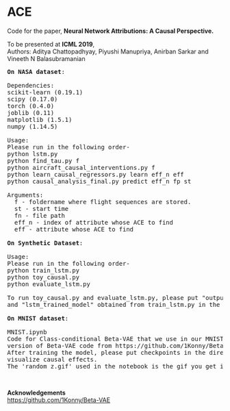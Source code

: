 # ACE
Code for the paper, <b>Neural Network Attributions: A Causal Perspective.</b>

To be presented at <b>ICML 2019</b>,<br>
Authors: Aditya Chattopadhyay, Piyushi Manupriya, Anirban Sarkar and Vineeth N Balasubramanian

<pre>
<b>On NASA dataset</b>:

Dependencies:
scikit-learn (0.19.1)
scipy (0.17.0)
torch (0.4.0)
joblib (0.11)
matplotlib (1.5.1)
numpy (1.14.5)

Usage:
Please run in the following order-
python lstm.py
python find_tau.py f
python aircraft_causal_interventions.py f
python learn_causal_regressors.py learn eff_n eff
python causal_analysis_final.py predict eff_n fp st

Arguments:
  f - foldername where flight sequences are stored.
  st - start time
  fn - file path
  eff_n - index of attribute whose ACE to find
  eff - attribute whose ACE to find
  
<b>On Synthetic Dataset</b>:

Usage:
Please run in the following order-
python train_lstm.py
python toy_causal.py
python evaluate_lstm.py

To run toy_causal.py and evaluate_lstm.py, please put "output_layer_trained_model"
and "lstm_trained_model" obtained from train_lstm.py in the same directory.

<b>On MNIST dataset</b>:

MNIST.ipynb
Code for Class-conditional Beta-VAE that we use in our MNIST experiment is a modified 
version of Beta-VAE code from https://github.com/1Konny/Beta-VAE .
After training the model, please put checkpoints in the directory of MNIST.ipynb to 
visualize causal effects.
The 'random_z.gif' used in the notebook is the gif you get in outputs folder after training.
</pre><br>  
<b>Acknowledgements</b><br>
https://github.com/1Konny/Beta-VAE

